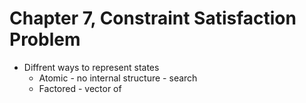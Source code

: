 # Chapter 7, Constraint Satisfaction Problem

* Diffrent ways to represent states
   * Atomic - no internal structure - search
   * Factored - vector of 

